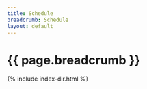 ```yaml
---
title: Schedule
breadcrumb: Schedule
layout: default
---
```

# {{ page.breadcrumb }}

{% include index-dir.html %}
